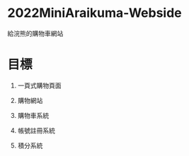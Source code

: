 # 2022MiniAraikuma-Webside
 給浣熊的購物車網站


# 目標

1. 一頁式購物頁面 

2. 購物網站  

3. 購物車系統  

4. 帳號註冊系統  

5. 積分系統  
